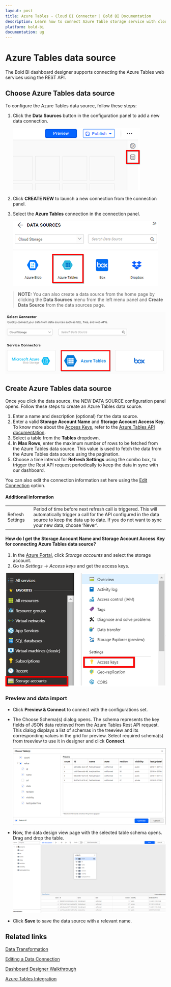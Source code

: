 ```yaml
---
layout: post
title: Azure Tables - Cloud BI Connector | Bold BI Documentation
description: Learn how to connect Azure Table storage service with cloud-hosted Bold BI and create data source for dashboard configuration.
platform: bold-bi
documentation: ug
---
```


# Azure Tables data source
The Bold BI dashboard designer supports connecting the Azure Tables web services using the REST API. 

## Choose Azure Tables data source
To configure the Azure Tables data source, follow these steps:
1. Click the **Data Sources** button in the configuration panel to add a new data connection.

   ![Data source icon](/static/assets/cloud/working-with-datasource/data-connectors/images/common/DataSourcesIcon.png)

2. Click **CREATE NEW** to launch a new connection from the connection panel.
3. Select the **Azure Tables** connection in the connection panel.

   ![Choose data source](/static/assets/cloud/working-with-datasource/data-connectors/images/AzureTables/ChooseDS.png)

> **NOTE:**  You can also create a data source from the home page by clicking the **Data Sources** menu from the left menu panel and **Create Data Source** from the data sources page.

   ![Choose data source from server](/static/assets/cloud/working-with-datasource/data-connectors/images/AzureTables/ChooseDS_Server.png)

## Create Azure Tables data source
Once you click the data source, the NEW DATA SOURCE configuration panel opens. Follow these steps to create an Azure Tables data source.
1. Enter a name and description (optional) for the data source.
2. Enter a valid **Storage Account Name** and **Storage Account Access Key**. To know more about the [Access Keys](/cloud-bi/working-with-data-source/data-connectors/azure-tables/#how-do-i-get-storage-account-name-and-storage-account-access-key-for-connecting-azure-tables-data-source), refer to the [Azure Tables API documentation](https://docs.microsoft.com/en-us/rest/api/storageservices/querying-tables-and-entities).
3. Select a table from the **Tables** dropdown.
4. In **Max Rows**, enter the maximum number of rows to be fetched from the Azure Tables data source. This value is used to fetch the data from the Azure Tables data source using the pagination.
5. Choose a time interval for **Refresh Settings** using the combo box, to trigger the Rest API request periodically to keep the data in sync with our dashboard.

You can also edit the connection information set here using the [Edit Connection](/cloud-bi/working-with-data-source/editing-a-data-connection/) option.

#### Additional information
<table width="600">
<tr>
<td>
Refresh Settings
</td>
<td>
Period of time before next refresh call is triggered. This will automatically trigger a call for the API configured in the data source to keep the data up to date. If you do not want to sync your new data, choose ‘Never’.
</td>
</tr>
</table>

#### How do I get the Storage Account Name and Storage Account Access Key for connecting Azure Tables data source?
1. In the [Azure Portal](https://portal.azure.com/), click *Storage accounts* and select the storage account.
2. Go to *Settings -> Access keys* and get the access keys.

 ![Account key](/static/assets/cloud/working-with-datasource/data-connectors/images/AzureTables/AccountKey.png)

### Preview and data import
* Click **Preview & Connect** to connect with the configurations set.
* The Choose Schema(s) dialog opens. The schema represents the key fields of JSON data retrieved from the Azure Tables Rest API request. This dialog displays a list of schemas in the treeview and its corresponding values in the grid for preview. Select required schema(s) from treeview to use it in designer and click **Connect**.

   ![Preview](/static/assets/cloud/working-with-datasource/data-connectors/images/common/Preview.png)

* Now, the data design view page with the selected table schema opens. Drag and drop the table.
   ![Query Editor](/static/assets/cloud/working-with-datasource/data-connectors/images/common/QueryEditor.png)

* Click **Save** to save the data source with a relevant name.

## Related links
[Data Transformation](/cloud-bi/working-with-data-source/transforming-data/joining-table/)

[Editing a Data Connection](/cloud-bi/working-with-data-source/editing-a-data-connection/)   

[Dashboard Designer Walkthrough](/cloud-bi/getting-started/quick-start/)

[Azure Tables Integration](https://www.boldbi.com/integrations/azure-tables)
